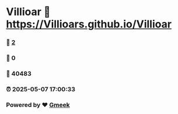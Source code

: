 # Villioar :link: https://Villioars.github.io/Villioar 
### :page_facing_up: [2](https://Villioars.github.io/Villioar/tag.html) 
### :speech_balloon: 0 
### :hibiscus: 40483 
### :alarm_clock: 2025-05-07 17:00:33 
### Powered by :heart: [Gmeek](https://github.com/Meekdai/Gmeek)
